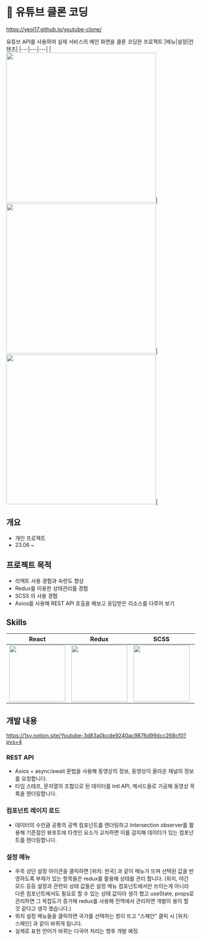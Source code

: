 # 💾 유튜브 클론 코딩

https://yeol17.github.io/youtube-clone/

유튜브 API를 사용하여 실제 서비스의 메인 화면을 클론 코딩한 프로젝트
|메뉴|설정|컨텐츠|
|---|---|---|
|<img src="https://github.com/Yeol17/youtube-clone/assets/97844334/00e08daa-0de9-437a-a44a-1b27413e335e" width="400px">|<img src="https://github.com/Yeol17/youtube-clone/assets/97844334/e51076c1-4d9d-4131-8651-cad25958e25d" width="400px"></td>|<img src="https://github.com/Yeol17/youtube-clone/assets/97844334/3de0babc-f70c-43b7-b095-67473bfa6eb6" width="400px">|


## 개요
- 개인 프로젝트
- 23.06 ~


## 프로젝트 목적
- 리액트 사용 경험과 숙련도 향상
- Redux를 이용한 상태관리를 경험
- SCSS 의 사용 경험
- Axios를 사용해 REST API 호출을 해보고 응답받은 리소스를 다루어 보기


## Skills
|React|Redux|SCSS|AXIOS|
|---|---|---|---|
|<img src="https://github.com/Yeol17/youtube-clone/assets/97844334/cd68f282-c47c-4ace-a773-b53899dab099" width="150px">|<img src="https://github.com/Yeol17/youtube-clone/assets/97844334/b0f78aa4-ed03-4e73-bd6d-c6fabc09e885" width="150px">|<img src="https://github.com/Yeol17/youtube-clone/assets/97844334/c9194f6a-092d-459f-8e1b-b5e0cc9d3eb7" width="150px">|<img src="https://github.com/Yeol17/youtube-clone/assets/97844334/e65ab8ad-05a9-4fee-9c02-ef9ebae6ff9f" width="150px">|


## 개발 내용

https://1sy.notion.site/Youtube-3d83a0bcde9240ac9876d99dcc268cf0?pvs=4

### REST API  
- Axios + async/await 문법을 사용해 동영상의 정보, 동영상이 올라온 채널의 정보를 요청합니다.
- 타임 스태프, 문자열의 조합으로 된 데이터를 Intl API, 메서드들로 가공해 동영상 목록을 렌더링합니다.

### 컴포넌트 레이지 로드
- 데이터의 수만큼 공통의 공백 컴포넌트를 렌더링하고 Intersection observer를 활용해 기준점인 뷰포트에 타겟인 요소가 교차하면 이를 감지해 데이터가 있는 컴포넌트를 렌더링합니다.

### 설정 메뉴
- 우측 상단 설정 아이콘을 클릭하면 [위치: 한국] 과 같이 메뉴가 뜨며 선택된 값을 반영하도록 부제가 있는 항목들은 redux를 활용해 상태를 관리 합니다. (위치, 야간 모드 등등 설정과 관련되 상태 값들은 설정 메뉴 컴포넌트에서만 쓰이는게 아니라 다른 컴포넌트에서도 필요로 할 수 있는 상태 값이라 생각 했고 useState, props로 관리하면 그 복잡도가 증가해 redux를 사용해 전역에서 관리하면 개발이 용이 할 것 같다고 생각 했습니다.)  
- 위치 설정 메뉴들을 클릭하면 국가를 선택하는 창이 뜨고 "스페인" 클릭 시 [위치: 스페인] 과 같이 바뀌게 됩니다.  
- 실제로 표현 언어가 바뀌는 다국어 처리는 향후 개발 예정.


